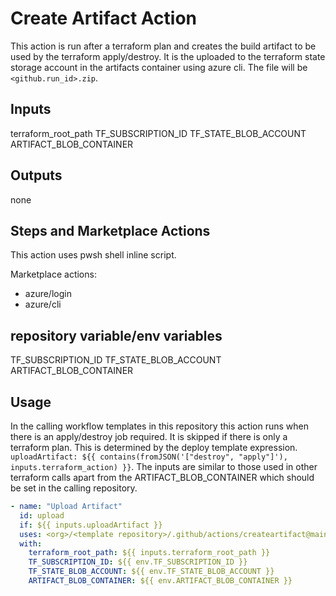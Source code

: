 # Create Artifact Action

This action is run after a terraform plan and creates the build artifact to be used by the terraform apply/destroy. It is the uploaded to the terraform state storage account in the artifacts container using azure cli. The file will be `<github.run_id>.zip`.

## Inputs

terraform_root_path
TF_SUBSCRIPTION_ID
TF_STATE_BLOB_ACCOUNT
ARTIFACT_BLOB_CONTAINER

## Outputs

none

## Steps and Marketplace Actions

This action uses pwsh shell inline script.

Marketplace actions:
- azure/login
- azure/cli

## repository variable/env variables

TF_SUBSCRIPTION_ID
TF_STATE_BLOB_ACCOUNT
ARTIFACT_BLOB_CONTAINER

## Usage

In the calling workflow templates in this repository this action runs when there is an apply/destroy job required. It is skipped if there is only a terraform plan. This is determined by the deploy template expression. `uploadArtifact: ${{ contains(fromJSON('["destroy", "apply"]'), inputs.terraform_action) }}`. The inputs are similar to those used in other terraform calls apart from the ARTIFACT_BLOB_CONTAINER which should be set in the calling repository.

```yaml
- name: "Upload Artifact"
  id: upload
  if: ${{ inputs.uploadArtifact }}
  uses: <org>/<template repository>/.github/actions/createartifact@main
  with:
    terraform_root_path: ${{ inputs.terraform_root_path }}
    TF_SUBSCRIPTION_ID: ${{ env.TF_SUBSCRIPTION_ID }}
    TF_STATE_BLOB_ACCOUNT: ${{ env.TF_STATE_BLOB_ACCOUNT }}
    ARTIFACT_BLOB_CONTAINER: ${{ env.ARTIFACT_BLOB_CONTAINER }}
```
